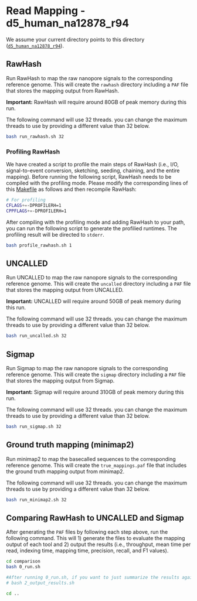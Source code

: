 # Read Mapping - d5_human_na12878_r94

We assume your current directory points to this directory ([`d5_human_na12878_r94`](./)).

## RawHash

Run RawHash to map the raw nanopore signals to the corresponding reference genome. This will create the `rawhash` directory including a `PAF` file that stores the mapping output from RawHash.

**Important:** RawHash will require around 80GB of peak memory during this run.

The following command will use 32 threads. you can change the maximum threads to use by providing a different value than 32 below.

```bash
bash run_rawhash.sh 32
```

### Profiling RawHash

We have created a script to profile the main steps of RawHash (i.e., I/O, signal-to-event conversion, sketching, seeding, chaining, and the entire mapping). Before running the following script, RawHash needs to be compiled with the profiling mode. Please modify the corresponding lines of this [Makefile](../../../../src/Makefile) as follows and then recompile RawHash:

```bash
# For profiling
CFLAGS+=-DPROFILERH=1
CPPFLAGS+=-DPROFILERH=1
```

After compiling with the profiling mode and adding RawHash to your path, you can run the following script to generate the profilied runtimes. The profiling result will be directed to `stderr`.

```bash
bash profile_rawhash.sh 1
```

## UNCALLED

Run UNCALLED to map the raw nanopore signals to the corresponding reference genome. This will create the `uncalled` directory including a `PAF` file that stores the mapping output from UNCALLED.

**Important:** UNCALLED will require around 50GB of peak memory during this run.

The following command will use 32 threads. you can change the maximum threads to use by providing a different value than 32 below.

```bash
bash run_uncalled.sh 32
```

## Sigmap

Run Sigmap to map the raw nanopore signals to the corresponding reference genome. This will create the `sigmap` directory including a `PAF` file that stores the mapping output from Sigmap.

**Important:** Sigmap will require around 310GB of peak memory during this run.

The following command will use 32 threads. you can change the maximum threads to use by providing a different value than 32 below.

```bash
bash run_sigmap.sh 32
```

## Ground truth mapping (minimap2)

Run minimap2 to map the basecalled sequences to the corresponding reference genome. This will create the `true_mappings.paf` file that includes the ground truth mapping output from minimap2.

The following command will use 32 threads. you can change the maximum threads to use by providing a different value than 32 below.

```bash
bash run_minimap2.sh 32
```

## Comparing RawHash to UNCALLED and Sigmap

After generating the `PAF` files by following each step above, run the following command. This will 1) generate the files to evaluate the mapping output of each tool and 2) output the results (i.e., throughput, mean time per read, indexing time, mapping time, precision, recall, and F1 values).

```bash
cd comparison
bash 0_run.sh

#After running 0_run.sh, if you want to just summarize the results again without generating the evaluation files, you can alternatively run the following command:
# bash 2_output_results.sh

cd ..
```
